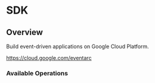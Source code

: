 # SDK

## Overview

Build event-driven applications on Google Cloud Platform.

<https://cloud.google.com/eventarc>
### Available Operations

